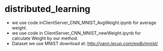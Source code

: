 # distributed_learning
- we use code inClientServer_CNN_MNIST_AvgWeight.ipynb for average weight.
- we use code in ClientServer_CNN_MNIST_newWeight.ipynb for  calculate Weight by our method.
- Dataset we use MNIST download at: http://yann.lecun.com/exdb/mnist/